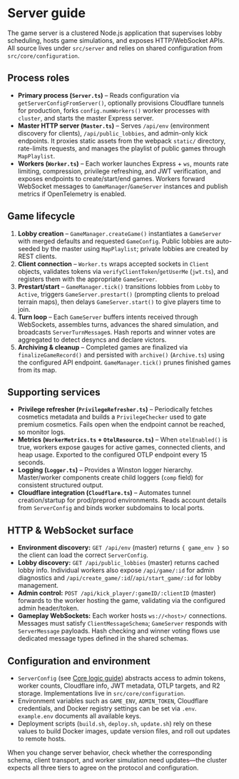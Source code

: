 # Server guide

The game server is a clustered Node.js application that supervises lobby scheduling, hosts game simulations, and exposes HTTP/WebSocket APIs. All source lives under `src/server` and relies on shared configuration from `src/core/configuration`.

## Process roles

- **Primary process (`Server.ts`)** – Reads configuration via `getServerConfigFromServer()`, optionally provisions Cloudflare tunnels for production, forks `config.numWorkers()` worker processes with `cluster`, and starts the master Express server.
- **Master HTTP server (`Master.ts`)** – Serves `/api/env` (environment discovery for clients), `/api/public_lobbies`, and admin-only kick endpoints. It proxies static assets from the webpack `static/` directory, rate-limits requests, and manages the playlist of public games through `MapPlaylist`.
- **Workers (`Worker.ts`)** – Each worker launches Express + `ws`, mounts rate limiting, compression, privilege refreshing, and JWT verification, and exposes endpoints to create/start/end games. Workers forward WebSocket messages to `GameManager`/`GameServer` instances and publish metrics if OpenTelemetry is enabled.

## Game lifecycle

1. **Lobby creation** – `GameManager.createGame()` instantiates a `GameServer` with merged defaults and requested `GameConfig`. Public lobbies are auto-seeded by the master using `MapPlaylist`; private lobbies are created by REST clients.
2. **Client connection** – `Worker.ts` wraps accepted sockets in `Client` objects, validates tokens via `verifyClientToken`/`getUserMe` (`jwt.ts`), and registers them with the appropriate `GameServer`.
3. **Prestart/start** – `GameManager.tick()` transitions lobbies from `Lobby` to `Active`, triggers `GameServer.prestart()` (prompting clients to preload terrain maps), then delays `GameServer.start()` to give players time to join.
4. **Turn loop** – Each `GameServer` buffers intents received through WebSockets, assembles turns, advances the shared simulation, and broadcasts `ServerTurnMessage`s. Hash reports and winner votes are aggregated to detect desyncs and declare victors.
5. **Archiving & cleanup** – Completed games are finalized via `finalizeGameRecord()` and persisted with `archive()` (`Archive.ts`) using the configured API endpoint. `GameManager.tick()` prunes finished games from its map.

## Supporting services

- **Privilege refresher (`PrivilegeRefresher.ts`)** – Periodically fetches cosmetics metadata and builds a `PrivilegeChecker` used to gate premium cosmetics. Fails open when the endpoint cannot be reached, so monitor logs.
- **Metrics (`WorkerMetrics.ts` + `OtelResource.ts`)** – When `otelEnabled()` is true, workers expose gauges for active games, connected clients, and heap usage. Exported to the configured OTLP endpoint every 15 seconds.
- **Logging (`Logger.ts`)** – Provides a Winston logger hierarchy. Master/worker components create child loggers (`comp` field) for consistent structured output.
- **Cloudflare integration (`Cloudflare.ts`)** – Automates tunnel creation/startup for prod/preprod environments. Reads account details from `ServerConfig` and binds worker subdomains to local ports.

## HTTP & WebSocket surface

- **Environment discovery:** `GET /api/env` (master) returns `{ game_env }` so the client can load the correct `ServerConfig`.
- **Lobby discovery:** `GET /api/public_lobbies` (master) returns cached lobby info. Individual workers also expose `/api/game/:id` for admin diagnostics and `/api/create_game/:id`/`/api/start_game/:id` for lobby management.
- **Admin control:** `POST /api/kick_player/:gameID/:clientID` (master) forwards to the worker hosting the game, validating via the configured admin header/token.
- **Gameplay WebSockets:** Each worker hosts `ws://<host>/` connections. Messages must satisfy `ClientMessageSchema`; `GameServer` responds with `ServerMessage` payloads. Hash checking and winner voting flows use dedicated message types defined in the shared schemas.

## Configuration and environment

- `ServerConfig` (see [Core logic guide](./CORE.md)) abstracts access to admin tokens, worker counts, Cloudflare info, JWT metadata, OTLP targets, and R2 storage. Implementations live in `src/core/configuration`.
- Environment variables such as `GAME_ENV`, `ADMIN_TOKEN`, Cloudflare credentials, and Docker registry settings can be set via `.env`. `example.env` documents all available keys.
- Deployment scripts (`build.sh`, `deploy.sh`, `update.sh`) rely on these values to build Docker images, update version files, and roll out updates to remote hosts.

When you change server behavior, check whether the corresponding schema, client transport, and worker simulation need updates—the cluster expects all three tiers to agree on the protocol and configuration.
